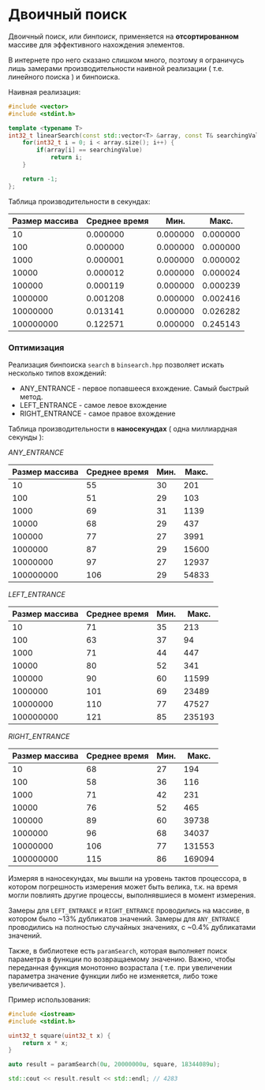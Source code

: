 # Двоичный поиск
Двоичный поиск, или *бинпоиск*, применяется на **отсортированном**
массиве для эффективного нахождения элементов.

В интернете про него сказано слишком много, поэтому я ограничусь
лишь замерами производительности наивной реализации ( т.е. линейного поиска ) и бинпоиска.

Наивная реализация:

```cpp
#include <vector>
#include <stdint.h>

template <typename T>
int32_t linearSearch(const std::vector<T> &array, const T& searchingValue) {
    for(int32_t i = 0; i < array.size(); i++) {
        if(array[i] == searchingValue)
            return i;
    }

    return -1;
};
```
Таблица производительности в секундах:

| Размер массива | Среднее время | Мин.     | Макс.    |
|----------------|---------------|----------|----------|
| 10             | 0.000000      | 0.000000 | 0.000000 |
| 100            | 0.000000      | 0.000000 | 0.000000 |
| 1000           | 0.000001      | 0.000000 | 0.000002 |
| 10000          | 0.000012      | 0.000000 | 0.000024 |
| 100000         | 0.000119      | 0.000000 | 0.000239 |
| 1000000        | 0.001208      | 0.000000 | 0.002416 |
| 10000000       | 0.013141      | 0.000000 | 0.026282 |
| 100000000      | 0.122571      | 0.000000 | 0.245143 |

### Оптимизация

Реализация бинпоиска `search` в `binsearch.hpp` позволяет искать несколько типов
вхождений:
- ANY_ENTRANCE - первое попавшееся вхождение. Самый быстрый метод.
- LEFT_ENTRANCE - самое левое вхождение
- RIGHT_ENTRANCE - самое правое вхождение

Таблица производительности в **наносекундах** ( одна миллиардная секунды ):

*ANY_ENTRANCE*

| Размер массива | Среднее время | Мин.    | Макс.    |
|----------------|---------------|---------|----------|
| 10             | 55            | 30      | 201      |
| 100            | 51            | 29      | 103      |
| 1000           | 69            | 31      | 1139     |
| 10000          | 68            | 29      | 437      |
| 100000         | 77            | 27      | 3991     |
| 1000000        | 87            | 29      | 15600    |
| 10000000       | 97            | 27      | 12937    |
| 100000000      | 106           | 29      | 54833    |

*LEFT_ENTRANCE*

| Размер массива | Среднее время | Мин.    | Макс.    |
|----------------|---------------|---------|----------|
| 10             | 71            | 35      | 213      |
| 100            | 63            | 37      | 94       |
| 1000           | 71            | 44      | 447      |
| 10000          | 80            | 52      | 341      |
| 100000         | 90            | 60      | 11599    |
| 1000000        | 101           | 69      | 23489    |
| 10000000       | 110           | 77      | 47527    |
| 100000000      | 121           | 85      | 235193   |

*RIGHT_ENTRANCE*

| Размер массива | Среднее время | Мин.    | Макс.    |
|----------------|---------------|---------|----------|
| 10             | 68            | 27      | 194      |
| 100            | 58            | 36      | 116      |
| 1000           | 71            | 42      | 231      |
| 10000          | 76            | 52      | 465      |
| 100000         | 89            | 60      | 39738    |
| 1000000        | 96            | 68      | 34037    |
| 10000000       | 106           | 77      | 131553   |
| 100000000      | 115           | 86      | 169094   |

Измеряя в наносекундах, мы вышли на уровень тактов процессора, в котором
погрешность измерения может быть велика, т.к. на время могли повлиять другие процессы, выполнявшиеся в момент измерения.

Замеры для `LEFT_ENTRANCE` и `RIGHT_ENTRANCE` проводились на массиве, в котором было ~13% дубликатов значений.
Замеры для `ANY_ENTRANCE` проводились на полностью случайных значениях,
с ~0.4% дубликатами значений.

Также, в библиотеке есть `paramSearch`, которая выполняет поиск параметра в функции по возвращаемому значению. Важно, чтобы переданная функция монотонно возрастала ( т.е. при увеличении параметра значение функции либо не изменяется, либо тоже увеличивается ).

Пример использования:

```cpp
#include <iostream>
#include <stdint.h>

uint32_t square(uint32_t x) {
    return x * x;
}

auto result = paramSearch(0u, 20000000u, square, 18344089u);

std::cout << result.result << std::endl; // 4283
```